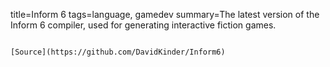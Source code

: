 title=Inform 6
tags=language, gamedev
summary=The latest version of the Inform 6 compiler, used for generating interactive fiction games.
~~~~~~

[Source](https://github.com/DavidKinder/Inform6)

